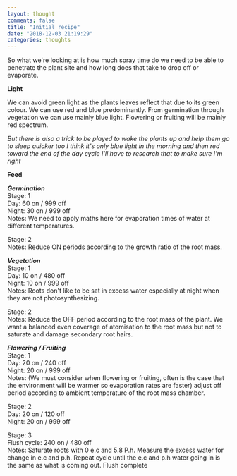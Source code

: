 ```yaml
---
layout: thought
comments: false
title: "Initial recipe"
date: "2018-12-03 21:19:29"
categories: thoughts
---
```

So what we're looking at is how much spray time do we need to be able to penetrate the plant site
and how long does that take to drop off or evaporate.

**Light**

We can avoid green light as the plants leaves reflect that due to its green colour. We can use red and blue predominantly. From germination through vegetation we can use mainly blue light. Flowering or  fruiting will be mainly red spectrum.

*But there is also a trick to be played to wake the plants up and help them go to sleep quicker too
I think it's only blue light in the morning and then red toward the end of the day cycle I'll have to research that
to make sure I'm right*

**Feed**

***Germination***  
Stage: 1  
Day: 60 on / 999 off  
Night: 30 on / 999 off  
Notes: We need to apply maths here for evaporation times of water at different temperatures.

Stage: 2   
Notes: Reduce ON periods according to the growth ratio of the root mass.

***Vegetation***  
Stage: 1  
Day: 10 on / 480 off  
Night: 10 on / 999 off  
Notes: Roots don't like to be sat in excess water especially at night when they are not photosynthesizing.

Stage: 2   
Notes: Reduce the OFF period according to the root mass of the plant. We want a balanced even coverage of atomisation to the root mass but not to saturate and damage secondary root hairs.

***Flowering / Fruiting***  
Stage: 1  
Day: 20 on / 240 off  
Night: 20 on / 999 off  
Notes: (We must consider when flowering or fruiting, often is the case that the environment will be warmer so evaporation rates are faster) adjust off period according to ambient temperature of the root mass chamber.

Stage: 2  
Day: 20 on / 120 off  
Night: 20 on / 999 off

Stage: 3  
Flush cycle: 240 on / 480 off  
Notes:  Saturate roots with 0 e.c and 5.8 P.h. Measure the excess water for change in e.c and p.h. Repeat cycle until the e.c and p.h water going in is the same as what is coming out. Flush complete
